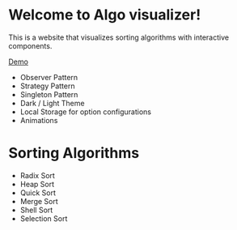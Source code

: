 # Welcome to Algo visualizer!

This is a website that visualizes sorting algorithms with interactive components. 

[Demo](https://algovisualizers.netlify.app/sorting-visualizer)



- Observer Pattern
- Strategy Pattern
- Singleton Pattern
- Dark / Light Theme
- Local Storage for option configurations
- Animations


# Sorting Algorithms 
- Radix Sort
- Heap Sort
- Quick Sort
- Merge Sort
- Shell Sort
- Selection Sort
